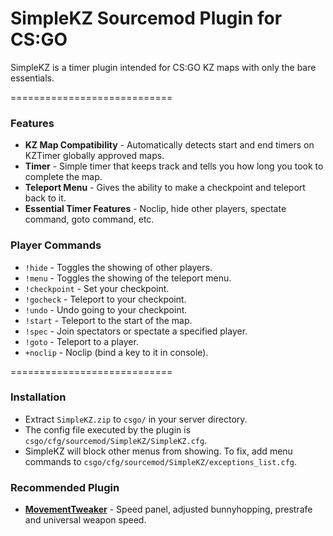 # SimpleKZ Sourcemod Plugin for CS:GO

SimpleKZ is a timer plugin intended for CS:GO KZ maps with only the bare essentials.

============================

### Features

 * **KZ Map Compatibility** - Automatically detects start and end timers on KZTimer globally approved maps.
 * **Timer** - Simple timer that keeps track and tells you how long you took to complete the map.
 * **Teleport Menu** - Gives the ability to make a checkpoint and teleport back to it.
 * **Essential Timer Features** - Noclip, hide other players, spectate command, goto command, etc.
 
### Player Commands

 * ```!hide``` - Toggles the showing of other players.
 * ```!menu``` - Toggles the showing of the teleport menu.
 * ```!checkpoint``` - Set your checkpoint.
 * ```!gocheck``` - Teleport to your checkpoint.
 * ```!undo``` - Undo going to your checkpoint.
 * ```!start``` - Teleport to the start of the map.
 * ```!spec``` - Join spectators or spectate a specified player.
 * ```!goto``` - Teleport to a player.
 * ```+noclip``` - Noclip (bind a key to it in console).

============================

### Installation

 * Extract ```SimpleKZ.zip``` to ```csgo/``` in your server directory.
 * The config file executed by the plugin is ```csgo/cfg/sourcemod/SimpleKZ/SimpleKZ.cfg```.
 * SimpleKZ will block other menus from showing. To fix, add menu commands to ```csgo/cfg/sourcemod/SimpleKZ/exceptions_list.cfg```.
 
### Recommended Plugin

 * [**MovementTweaker**](https://github.com/danzayau/MovementTweaker) - Speed panel, adjusted bunnyhopping, prestrafe and universal weapon speed.